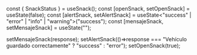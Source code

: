const { SnackStatus } = useSnack();
const [openSnack, setOpenSnack] = useState(false);
const [alertSnack, setAlertSnack] = useState<"success" | "error" | "info" | "warning">("success");
const [mensajeSnack, setMensajeSnack] = useState("");

setMensajeSnack(response);
setAlertSnack(()=>response === "Vehículo guardado correctamente" ? "success" : "error");
setOpenSnack(true);

<SnackStatus
        mensaje={mensajeSnack}
        open={openSnack}
        setOpen={setOpenSnack}
        tipoAlert={alertSnack}
      />
